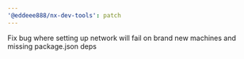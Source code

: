 ```yaml
---
'@eddeee888/nx-dev-tools': patch
---
```


Fix bug where setting up network will fail on brand new machines and missing package.json deps

